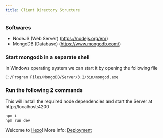 ```yaml
---
title: Client Directory Structure
---
```

### Softwares

- NodeJS (Web Server) (https://nodejs.org/en/)
- MongoDB (Database) (https://www.mongodb.com/)
  
### Start mongodb in a separate shell
  In Windows operating system we can start it by opening the following file
  ``` bash
  C:/Program Files/MongoDB/Server/3.2/bin/mongod.exe
  ```  

### Run the following 2 commands
  This will install the required node dependencies and start the Server at http://localhost:4200
  ``` bash
npm i
npm run dev
  ```  

Welcome to [Hexo](https://hexo.io/)!
More info: [Deployment](https://hexo.io/docs/deployment.html)
